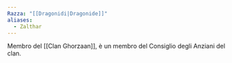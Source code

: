```yaml
---
Razza: "[[Dragonidi|Dragonide]]"
aliases:
  - Zalthar
---
```

Membro del [[Clan Ghorzaan]], è un membro del Consiglio degli Anziani del clan. 